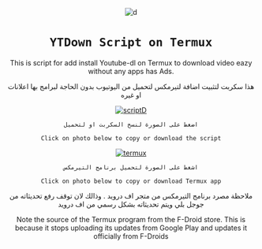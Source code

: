 <div align="center">
  
![d](https://user-images.githubusercontent.com/87449416/125830950-dfd14971-705d-4473-8d7c-5cf0d9558acd.png)
# `YTDown Script on Termux`
This is script for add install Youtube-dl on Termux to download video eazy without any apps has Ads.
  
هذا سكربت لتثبيت اضافة لتيرمكس لتحميل من اليوتيوب بدون الحاجة لبرامج بها اعلانات او غيره

[![scriptD](https://user-images.githubusercontent.com/87449416/126016289-0e63dc56-3a26-4e91-b9f5-7bfe84861666.png)](https://raw.githubusercontent.com/3nid/YtDown/main/setup)


`اضغط على الصورة لنسخ السكربت او لتحميل`

`Click on photo below to copy or download the script`

[![termux](https://user-images.githubusercontent.com/87449416/126016588-0345f44a-376e-4ce0-97ea-ed4f7ce24f9c.png)](https://f-droid.org/repo/com.termux_117.apk)

`اشغط على الصورة لتحميل برنامج التيرمكس`

`Click on photo below to copy or download Termux app`

ملاحظة مصرد برنامج التيرمكس من متجر اف درويد . وذالك لان توقف رفع تحديثاته من جوجل بلي ويتم تحديثاته بشكل رسمي من اف درويد

Note the source of the Termux program from the F-Droid store. This is because it stops uploading its updates from Google Play and updates it officially from F-Droids
  </div>
